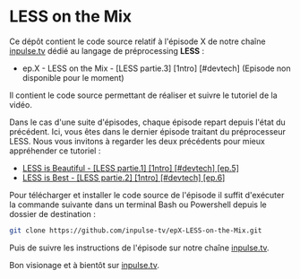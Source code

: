 # LESS on the Mix

Ce dépôt contient le code source relatif à l'épisode X de notre chaîne [inpulse.tv](https://www.inpulse.tv) dédié au langage de préprocessing **LESS** :
- ep.X - LESS on the Mix - [LESS partie.3] [1ntro] [#devtech] (Episode non disponible pour le moment)

Il contient le code source permettant de réaliser et suivre le tutoriel de la vidéo.

Dans le cas d'une suite d'épisodes, chaque épisode repart depuis l'état du précédent. Ici, vous êtes dans le dernier épisode traitant du préprocesseur LESS. Nous vous invitons à regarder les deux précédents pour mieux appréhender ce tutoriel :
- [LESS is Beautiful  - [LESS partie.1]  [1ntro]  [#devtech]  [ep.5]](https://www.youtube.com/watch?v=oNJdi28ST-Y&list=PLORtqNVm6r7CkRoQ_mxLB-QDhm-8nR3ov&index=1)
- [LESS is Best - [LESS partie.2]  [1ntro]  [#devtech]  [ep.6]](https://www.youtube.com/watch?v=u7LYRGraGMQ&list=PLORtqNVm6r7CkRoQ_mxLB-QDhm-8nR3ov&index=2)

Pour télécharger et installer le code source de l'épisode il suffit d'exécuter la commande suivante dans un terminal Bash ou Powershell depuis le dossier de destination :
```bash
git clone https://github.com/inpulse-tv/epX-LESS-on-the-Mix.git
```
Puis de suivre les instructions de l'épisode sur notre chaîne [inpulse.tv](https://www.inpulse.tv).

Bon visionage et à bientôt sur [inpulse.tv](https://www.inpulse.tv).
